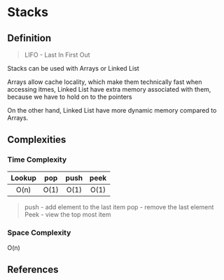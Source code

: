 # Stacks
## Definition
>
> LIFO - Last In First Out

Stacks can be used with Arrays or Linked List

Arrays allow cache locality, which make them technically fast when accessing itmes, Linked List have extra memory associated with them, because we have to hold on to the pointers

On the other hand, Linked List have more dynamic memory compared to Arrays.


## Complexities

### Time Complexity

| Lookup |  pop | push | peek |
|:------:|:----:|:----:|:----:|
|  O(n)  | O(1) | O(1) | O(1) |

> push - add element to the last item
> pop - remove the last element
> Peek - view the top most item

### Space Complexity

O(n)
## References